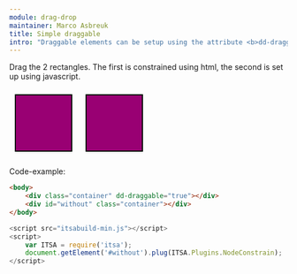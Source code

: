 ```yaml
---
module: drag-drop
maintainer: Marco Asbreuk
title: Simple draggable
intro: "Draggable elements can be setup using the attribute <b>dd-draggable=\"true\"</b>, or using javascript by using <b>node.plugin(ITSA.Plugins.NodeDD)</b>. The plugin does nothing more than add the right attribute to the draggable Element, and it just works. Draggable items will force the window to scroll by default when coming outside the visible area.</b>"
---
```


<style type="text/css">
    .container {
        margin: 10px;
        height: 100px;
        width: 100px;
        background-color: #990073;
        border: 2px solid #000;
        cursor: default;
        display: inline-block;
        *display: inline;
        *zoom: 1;
    }
</style>

Drag the 2 rectangles. The first is constrained using html, the second is set up using javascript.

<div class="container" dd-draggable="true"></div>
<div id="without" class="container"></div>

<p class="spaced">Code-example:</p>

```html
<body>
    <div class="container" dd-draggable="true"></div>
    <div id="without" class="container"></div>
</body>
```

```js
<script src="itsabuild-min.js"></script>
<script>
    var ITSA = require('itsa');
    document.getElement('#without').plug(ITSA.Plugins.NodeConstrain);
</script>
```

<script src="../../dist/itsabuild.js"></script>
<script>
    var ITSA = require('itsa');
    document.getElement('#without').plug(ITSA.Plugins.NodeDD);
</script>
